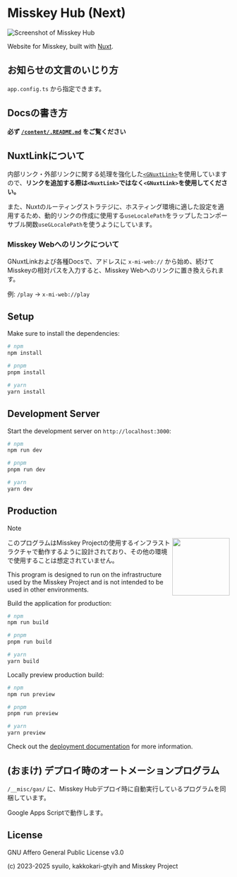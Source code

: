 # Misskey Hub (Next)

![Screenshot of Misskey Hub](./public/img/og/misskey-hub-screenshot-dr.png)

Website for Misskey, built with [Nuxt](https://nuxt.com/).

## お知らせの文言のいじり方

`app.config.ts` から指定できます。

## Docsの書き方

**必ず [`/content/.README.md`](./content/.README.md) をご覧ください**

## NuxtLinkについて

内部リンク・外部リンクに関する処理を強化した[`<GNuxtLink>`](./components/g/NuxtLink.vue)を使用していますので、**リンクを追加する際は`<NuxtLink>`ではなく`<GNuxtLink>`を使用してください。**

また、Nuxtのルーティングストラテジに、ホスティング環境に適した設定を適用するため、動的リンクの作成に使用する`useLocalePath`をラップしたコンポーサブル関数`useGLocalePath`を使うようにしています。

### Misskey Webへのリンクについて

GNuxtLinkおよび各種Docsで、アドレスに `x-mi-web://` から始め、続けてMisskeyの相対パスを入力すると、Misskey Webへのリンクに置き換えられます。

例: `/play` → `x-mi-web://play`

## Setup

Make sure to install the dependencies:

```bash
# npm
npm install

# pnpm
pnpm install

# yarn
yarn install
```

## Development Server

Start the development server on `http://localhost:3000`:

```bash
# npm
npm run dev

# pnpm
pnpm run dev

# yarn
yarn dev
```

## Production

> [!NOTE]
> 
> <img src="./public/img/misc/works-on-my-machine.png" align="right" height="130px"/>
> 
> このプログラムはMisskey Projectの使用するインフラストラクチャで動作するように設計されており、その他の環境で使用することは想定されていません。
> 
> This program is designed to run on the infrastructure used by the Misskey Project and is not intended to be used in other environments.

Build the application for production:

```bash
# npm
npm run build

# pnpm
pnpm run build

# yarn
yarn build
```

Locally preview production build:

```bash
# npm
npm run preview

# pnpm
pnpm run preview

# yarn
yarn preview
```

Check out the [deployment documentation](https://nuxt.com/docs/getting-started/deployment) for more information.

## (おまけ) デプロイ時のオートメーションプログラム

`/__misc/gas/` に、Misskey Hubデプロイ時に自動実行しているプログラムを同梱しています。

Google Apps Scriptで動作します。

## License

GNU Affero General Public License v3.0

(c) 2023-2025 syuilo, kakkokari-gtyih and Misskey Project
